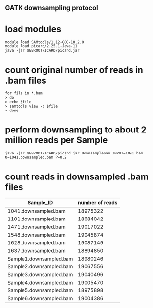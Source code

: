## GATK downsampling protocol

# load modules
```
module load SAMtools/1.12-GCC-10.2.0
module load picard/2.25.1-Java-11
java -jar $EBROOTPICARD/picard.jar
```
# count original number of reads in .bam files
```
for file in *.bam
> do
> echo $file
> samtools view -c $file
> done
```
# perform downsampling to about 2 million reads per Sample
```
java -jar $EBROOTPICARD/picard.jar DownsampleSam INPUT=1041.bam O=1041.downsampled.bam P=0.2
```
# count reads in downsampled .bam files

Sample_ID | number of reads
------------|------------
1041.downsampled.bam | 18975322
1101.downsampled.bam | 18684042
1471.downsampled.bam | 19017022
1548.downsampled.bam | 19045874
1628.downsampled.bam | 19087149
1637.downsampled.bam | 18894850
Sample1.downsampled.bam | 18980246
Sample2.downsampled.bam | 19067556
Sample3.downsampled.bam | 19040496
Sample4.downsampled.bam | 19005470
Sample5.downsampled.bam | 18975898
Sample6.downsampled.bam | 19004386
